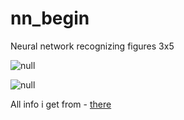 # nn_begin
Neural network recognizing figures 3x5

![null](https://i0.wp.com/neuralnet.info/wp-content/uploads/2016/05/trainingset.png)

![null](https://i0.wp.com/neuralnet.info/wp-content/uploads/2016/05/trainingsetnums.png)

All info i get from - [there](http://neuralnet.info/)
